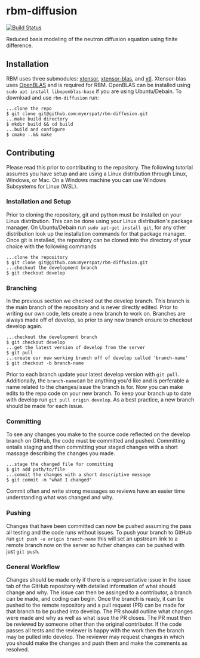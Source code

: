 # rbm-diffusion
[![Build Status](https://github.com/myerspat/rbm-diffusion/actions/workflows/cmake.yml/badge.svg)](https://github.com/myerspat/rbm-diffusion/actions/workflows)

Reduced basis modeling of the neutron diffusion equation using finite difference.

## Installation

RBM uses three submodules: [xtensor](https://github.com/xtensor-stack/xtensor), [xtensor-blas](https://github.com/xtensor-stack/xtensor-blas), and [xtl](https://github.com/xtensor-stack/xtl). Xtensor-blas uses [OpenBLAS](https://github.com/xianyi/OpenBLAS) and is required for RBM. OpenBLAS can be installed using `sudo apt install libopenblas-base` if you are using Ubuntu/Debain. To download and use `rbm-diffusion` run:
```console
...clone the repo
$ git clone git@github.com:myerspat/rbm-diffusion.git
...make build directory
$ mkdir build && cd build
...build and configure
$ cmake ..&& make
```

## Contributing
Please read this prior to contributing to the repository. The following tutorial assumes you have setup and are using a Linux distribution through Linux, Windows, or Mac. On a Windows machine you can use Windows Subsystems for Linux (WSL).
### Installation and Setup
Prior to cloning the repository, git and python must be installed on your Linux distribution. This can be done using your Linux distribution's package manager. On Ubuntu/Debain run `sudo apt-get install git`, for any other distribution look up the installation commands for that package manager. Once git is installed, the repository can be cloned into the directory of your choice with the following commands
```console
...clone the repository
$ git clone git@github.com:myerspat/rbm-diffusion.git
...checkout the development branch
$ git checkout develop
```

### Branching
In the previous section we checked out the develop branch. This branch is the main branch of the repository and is never directly edited. Prior to writing our own code, lets create a new branch to work on. Branches are always made off of develop, so prior to any new branch ensure to checkout develop again.
```console
...checkout the development branch
$ git checkout develop
...get the latest version of develop from the server
$ git pull
...create our new working branch off of develop called 'branch-name'
$ git checkout -b branch-name
```
Prior to each branch update your latest develop version with `git pull`. Additionally, the `branch-name`can be anything you'd like and is perferable a name related to the changes/issue the branch is for. Now you can make edits to the repo code on your new branch. To keep your branch up to date with develop run `git pull origin develop`. As a best practice, a new branch should be made for each issue.

### Committing
To see any changes you make to the source code reflected on the develop branch on GitHub, the code must be committed and pushed. Committing entails staging and then committing your staged changes with a short massage describing the changes you made.
```console
...stage the changed file for committing
$ git add path/to/file
...commit the changes with a short descriptive message
$ git commit -m "what I changed"
```
Commit often and write strong messages so reviews have an easier time understanding what was changed and why.

### Pushing
Changes that have been committed can now be pushed assuming the pass all testing and the code runs without issues. To push your branch to GitHub run `git push -u origin branch-name` this will set an upstream link to a remote branch now on the server so futher changes can be pushed with just `git push`. 

### General Workflow
Changes should be made only if there is a representative issue in the issue tab of the GitHub repository with detailed information of what should change and why. The issue can then be assinged to a contributor, a branch can be made, and coding can begin. Once the branch is ready, it can be pushed to the remote repository and a pull request (PR) can be made for that branch to be pushed into develop. The PR should outline what changes were made and why as well as what issue the PR closes. The PR must then be reviewed by someone other than the original contributor. If the code passes all tests and the reviewer is happy with the work then the branch may be pulled into develop. The reviewer may request changes in which you should make the changes and push them and make the comments as resolved. 
